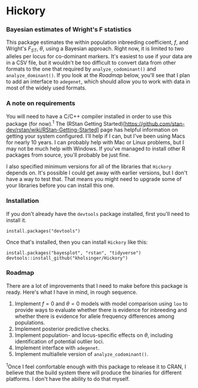 # Hickory

### Bayesian estimates of Wright's F statistics

This package estimates the within population inbreeding coefficient,
$f$, and Wright's $F_{ST}$, $\theta$, using a Bayesian approach. Right
now, it is limited to two alleles per locus for co-dominant
markers. It's easiest to use if your data are in a CSV file, but it
wouldn't be too difficult to convert data from other formats to the
one that required by `analyze_codominant()` and
`analyze_dominant()`. If you look at the _Roadmap_ below, you'll see
that I plan to add an interface to `adegenet`, which should allow you
to work with data in most of the widely used formats.

### A note on requirements

You will need to have a C/C++ compiler installed in order to use this
package (for now).<sup>1</sup> The (RStan Getting
Started)[https://github.com/stan-dev/rstan/wiki/RStan-Getting-Started]
page has helpful information on getting your system configured. I'll
help if I can, but I've been using Macs for nearly 10 years. I can
probably help with Mac or Linux problems, but I may not be much help
with Windows. If you've managed to install other R packages from
source, you'll probably be just fine. 

I also specified minimum versions for all of the libraries that `Hickory`
depends on. It's possible I could get away with earlier versions, but
I don't have a way to test that. That means you might need to upgrade
some of your libraries before you can install this one.

### Installation

If you don't already have the `devtools` package installed, first
you'll need to install it.

```
install.packages("devtools")
```

Once that's installed, then you can install `Hickory` like this:

```
install.packages("bayesplot", "rstan", "tidyverse")
devtools::install_github("kholsinger/Hickory")
```

### Roadmap

There are a lot of improvements that I need to make before this
package is ready. Here's what I have in mind, in rough sequence.

1. Implement $f=0$ and $\theta=0$ models with model comparison using
   `loo` to provide ways to evaluate whether there is evidence for
   inbreeding and whether there is evidence for allele frequency
   differences among populations.
2. Implement posterior predictive checks.
3. Implement population- and locus-specific effects on $\theta$,
   including identification of potential outlier loci.
4. Implement interface with `adegenet`.
5. Implement multiallele version of `analyze_codominant()`.



<sup>1</sup>Once I feel comfortable enough with this package to release it
    to CRAN, I believe that the build system there will produce the
    binaries for different platforms. I don't have the ability to do
    that myself.
